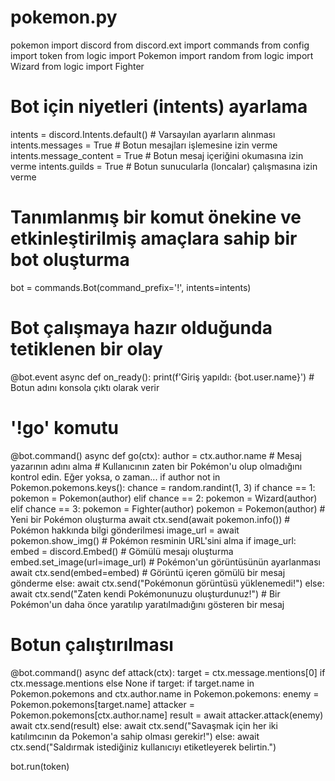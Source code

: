 # pokemon.py
pokemon
import discord
from discord.ext import commands
from config import token
from logic import Pokemon
import random
from logic import Wizard
from logic import Fighter

# Bot için niyetleri (intents) ayarlama
intents = discord.Intents.default()  # Varsayılan ayarların alınması
intents.messages = True              # Botun mesajları işlemesine izin verme
intents.message_content = True       # Botun mesaj içeriğini okumasına izin verme
intents.guilds = True                # Botun sunucularla (loncalar) çalışmasına izin verme

# Tanımlanmış bir komut önekine ve etkinleştirilmiş amaçlara sahip bir bot oluşturma
bot = commands.Bot(command_prefix='!', intents=intents)

# Bot çalışmaya hazır olduğunda tetiklenen bir olay
@bot.event
async def on_ready():
    print(f'Giriş yapıldı:  {bot.user.name}')  # Botun adını konsola çıktı olarak verir

# '!go' komutu
@bot.command()
async def go(ctx):
    author = ctx.author.name  # Mesaj yazarının adını alma
    # Kullanıcının zaten bir Pokémon'u olup olmadığını kontrol edin. Eğer yoksa, o zaman...
    if author not in Pokemon.pokemons.keys():
        chance = random.randint(1, 3)
        if chance == 1:
            pokemon = Pokemon(author)
        elif chance == 2:
            pokemon = Wizard(author)
        elif chance == 3:
            pokemon = Fighter(author)
        pokemon = Pokemon(author)  # Yeni bir Pokémon oluşturma
        await ctx.send(await pokemon.info())  # Pokémon hakkında bilgi gönderilmesi
        image_url = await pokemon.show_img()  # Pokémon resminin URL'sini alma
        if image_url:
            embed = discord.Embed()  # Gömülü mesajı oluşturma
            embed.set_image(url=image_url)  # Pokémon'un görüntüsünün ayarlanması
            await ctx.send(embed=embed)  # Görüntü içeren gömülü bir mesaj gönderme
        else:
            await ctx.send("Pokémonun görüntüsü yüklenemedi!")
    else:
        await ctx.send("Zaten kendi Pokémonunuzu oluşturdunuz!")  # Bir Pokémon'un daha önce yaratılıp yaratılmadığını gösteren bir mesaj
# Botun çalıştırılması


@bot.command()
async def attack(ctx):
    target = ctx.message.mentions[0] if ctx.message.mentions else None
    if target:
        if target.name in Pokemon.pokemons and ctx.author.name in Pokemon.pokemons:
            enemy = Pokemon.pokemons[target.name]
            attacker = Pokemon.pokemons[ctx.author.name]
            result = await attacker.attack(enemy)
            await ctx.send(result)
        else:
            await ctx.send("Savaşmak için her iki katılımcının da Pokemon'a sahip olması gerekir!")
    else:
        await ctx.send("Saldırmak istediğiniz kullanıcıyı etiketleyerek belirtin.")


bot.run(token)
